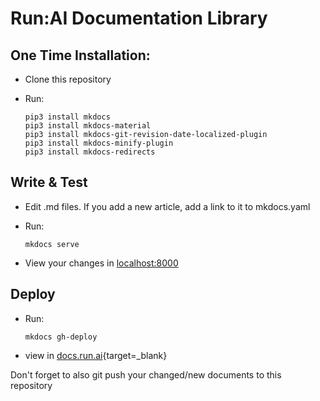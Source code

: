 # Run:AI Documentation Library



## One Time Installation:

* Clone this repository
* Run:

      pip3 install mkdocs
      pip3 install mkdocs-material
      pip3 install mkdocs-git-revision-date-localized-plugin
      pip3 install mkdocs-minify-plugin
      pip3 install mkdocs-redirects


## Write & Test

* Edit .md files. If you add a new article, add a link to it to mkdocs.yaml
* Run:
    
      mkdocs serve 
    
* View your changes in [localhost:8000](http://localhost:8000)


## Deploy

* Run:

      mkdocs gh-deploy
     
* view in [docs.run.ai](https://docs.run.ai){target=_blank}

Don't forget to also git push your changed/new documents to this repository
